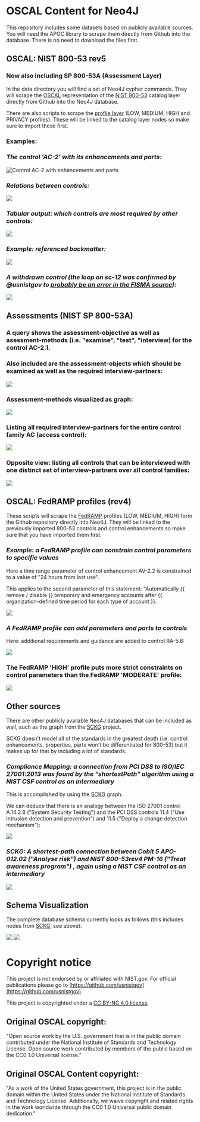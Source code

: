 # OSCAL Content for Neo4J

This repository includes some datasets based on publicly available sources. You will need the APOC library to scrape them directly from Github into the database. There
is no need to download the files first.

## OSCAL: NIST 800-53 rev5 
### Now also including SP 800-53A (Assessment Layer)

In the data directory you will find a set of Neo4J cypher commands. They will scrape the [OSCAL](https://github.com/usnistgov/OSCAL) representation 
of the [NIST 800-53](https://github.com/usnistgov/oscal-content) catalog layer directly from Github 
into the Neo4J database.

There are also scripts to scrape the [profile layer](https://pages.nist.gov/OSCAL/documentation/schema/) (LOW, MEDIUM, HIGH and PRIVACY profiles). These will be linked to the catalog layer nodes so make sure to import these first.

### **Examples:**

### *The control 'AC-2' with its enhancements and parts:*

![Control AC-2 with enhancements and parts](doc/img/ac2-legend.png)

### *Relations between controls:*

![](doc/img/ac-relations.png)

### *Tabular output: which controls are most required by other controls:*

![](doc/img/most-required-controls.png)

### *Example: referenced backmatter:*

![](doc/img/referenced-backmatter.png)

### *A withdrawn control (the loop on sc-12 was confirmed by @usnistgov to [probably be an error in the FISMA source](https://github.com/usnistgov/oscal-content/issues/72)):*

![](doc/img/sc-12-loop.png)


## Assessments (NIST SP 800-53A)

### A query shows the assessment-objective as well as asessment-methods (i.e. "examine", "test", "interview) for the control AC-2.1. 

### Also included are the assessment-objects which should be examined as well as the required interview-partners:

![](doc/img/query-assessment-info-for-ac2_1-table.png)

### Assessment-methods visualized as graph:

![](doc/img/query-assessment-info-for-ac2_1-graph.png)

### Listing all required interview-partners for the entire control family AC (access control):

![](doc/img/query-assessment-info-for-ac-interviewpartners.png)
 
 
 ### Opposite view: listing all controls that can be interviewed with one distinct set of interview-partners over all control families:

 ![](doc/img/query-assessment-info-for-ac-controls-by-interviewpartners.png)
## OSCAL: FedRAMP profiles (rev4)

These scripts will scrape the [FedRAMP](https://github.com/GSA/fedramp-automation) profiles (LOW, MEDIUM, HIGH) form the Github repository directly into Neo4J. They will be linked to the previously imported 800-53 controls and control enhancements
so make sure that you have imported them first.

### *Example: a FedRAMP profile can constrain control parameters to specific values*

Here a time range parameter of control enhancement AV-2.2 is constrained to a value of "24 hours from last use". 

This applies to the second parameter of this statement: "Automatically {{ remove / disable }} temporary and emergency accounts after {{ organization-defined time period for each type of account }}.

![](doc/img/fedramp-setparam.png)

### *A FedRAMP profile can add parameters and parts to controls*

Here: additional requirements and guidance are added to control RA-5.6:

![](doc/img/profile-fedramphigh-adds-additional-guidance-to-control.png)

### The FedRAMP 'HIGH' profile puts more strict constraints on control parameters than the FedRAMP 'MODERATE' profile:

![](doc/img/fedramp-moderate-vs-high-params-ac-2.png)

## Other sources

There are other publicly available Neo4J databases that can be included as well, such as the graph from the [SCKG](https://gitlab.com/redteam-project/sckg) project.

SCKG doesn't model all of the standards in the greatest depth (i.e. control enhancements, properties, parts won't be differentiated for 800-53) but it makes up for that by including a lot of standards.

### *Compliance Mapping: a connection from PCI DSS to ISO/IEC 27001:2013 was found by the "shortestPath" algorithm using a NIST CSF control as an intermediary*

This is accomplished by using the [SCKG](https://gitlab.com/redteam-project/sckg) graph.

We can deduce that there is an analogy between the ISO 27001 control A.14.2.8 ("System Security Testing") and the PCI DSS controls 11.4 ("Use intrusion detection and prevention") and 11.5 ("Deploy a change detection mechanism"):

![](doc/img/pcidss-27001-via-csf.png)

### *SCKG: A shortest-path connection between Cobit 5 APO-012.02 ("Analyse risk") and NIST 800-53rev4 PM-16 ("Treat awareness program") , again using a NIST CSF control as an intermediary*

![](doc/img/shortestPathCobitNist800-53-withQuery.png)


## Schema Visualization

The complete database schema currently looks as follows (this includes nodes from [SCKG](https://gitlab.com/redteam-project/sckg), see above):

![](doc/img/oscal-80053-fedramp-schema.png)
![](doc/img/itbaseline-schema.png)

# Copyright notice

This project is not endorsed by or affiliated with NIST.gov. For official publications please go to [https://github.com/usnistgov](https://github.com/usnistgov).

This project is copyrighted under a [CC BY-NC 4.0 license](https://creativecommons.org/licenses/by-nc/4.0/).

## Original OSCAL copyright:
"Open source work by the U.S. government that is in the public domain contributed under the National Institute of Standards and Technology License.
Open source work contributed by members of the public based on the CC0
1.0 Universal license."

## Original OSCAL Content copyright:
"As a work of the United States government, this project is in the
public domain within the United States under the National Institute of
Standards and Technology License. Additionally, we waive copyright and
related rights in the work worldwide through the CC0 1.0 Universal
public domain dedication."



